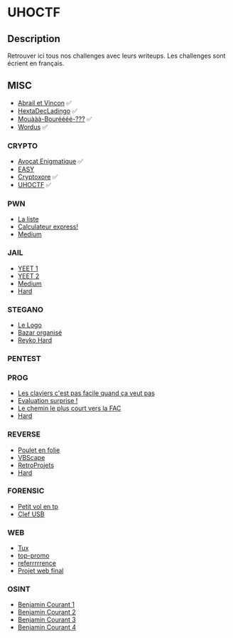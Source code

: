 # UHOCTF


## Description

Retrouver ici tous nos challenges avec leurs writeups.
Les challenges sont écrient en français.

## MISC

- [Abrail et Vincon](MISC/Abrail-et-Vincon/README.md) ✅
- [HextaDecLadingo](MISC/HextaDecLadingo/README.md) ✅
- [Mouààà-Bouréééé-???](MISC/Mouààà-Bouréééé-???/README.md) ✅
- [Wordus](MISC/Wordus/README.md) ✅

### CRYPTO

- [Avocat Enigmatique](CRYPTO/Avocat-enigmatique/README.md) ✅
- [EASY](CRYPTO/EASY/README.md)
- [Cryptoxore](CRYPTO/Cryptoxore/README.md) ✅
- [UHOCTF](CRYPTO/UHOCTF/README.md) ✅

### PWN

- [La liste](PWN/La-liste/README.md)
- [Calculateur express!](PWN/Calculateur-Express/README.md)
- [Medium](PWN/Medium/README.md)

### JAIL

- [YEET 1](JAIL/Yeet-1/README.md)
- [YEET 2](JAIL/Yeet-2/README.md)
- [Medium](JAIL/Medium/README.md)
- [Hard](JAIL/Hard/README.md)

### STEGANO

- [Le Logo](STEGANO/Le-Logo/README.md)
- [Bazar organisé](STEGANO/Bazar-organise/README.md)
- [Reyko Hard](STEGANO/Reyko-Hard/README.md)

### PENTEST

### PROG

- [Les claviers c'est pas facile quand ça veut pas](PROG/azertyu/README.md)
- [Evaluation surprise !](PROG/evaluation-surpise-!/README.md)
- [Le chemin le plus court vers la FAC](PROG/Le-chemin-le-plus-court-vers-la-FAC/README.md)
- [Hard](PWN/Hard/README.md)

### REVERSE

- [Poulet en folie](REVERSE/Poulet-en-folie/README.md)
- [VBScape](REVERSE/VBScape/README.md)
- [RetroProjets](REVERSE/RetroProjets/README.md)
- [Hard](PWN/Hard/README.md)

### FORENSIC 

- [Petit vol en tp](FORENSIC/Petit-vol-en-tp/README.md)
- [Clef USB](FORENSIC/Clef-USB/README.md)


### WEB

- [Tux](WEB/Tux/README.md)
- [top-promo](WEB/top-promo/README.md)
- [referrrrrence](WEB/referrrrrence/README.md)
- [Projet web final](WEB/Projet-web-final/README.md)

### OSINT

- [Benjamin Courant 1](OSINT/Benjamin-Courant-1/README.md)
- [Benjamin Courant 2](OSINT/Benjamin-Courant-2/README.md)
- [Benjamin Courant 3](OSINT/Benjamin-Courant-3/README.md)
- [Benjamin Courant 4](OSINT/Benjamin-Courant-4/README.md)


